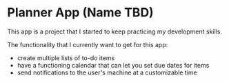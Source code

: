 # Planner App (Name TBD)

This app is a project that I started to keep practicing my development skills.

The functionality that I currently want to get for this app:
- create multiple lists of to-do items
- have a functioning calendar that can let you set due dates for items
- send notifications to the user's machine at a customizable time